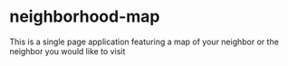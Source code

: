 # neighborhood-map
This is a single page application featuring a map of your neighbor or the neighbor you would like to visit
